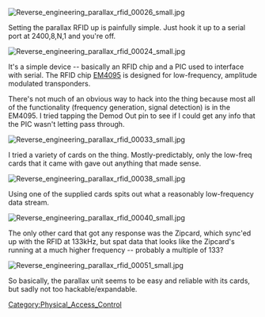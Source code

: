 ![](Reverse_engineering_parallax_rfid_00026_small.jpg "Reverse_engineering_parallax_rfid_00026_small.jpg")

Setting the parallax RFID up is painfully simple. Just hook it up to a
serial port at 2400,8,N,1 and you're off.

![](Reverse_engineering_parallax_rfid_00024_small.jpg "Reverse_engineering_parallax_rfid_00024_small.jpg")

It's a simple device -- basically an RFID chip and a PIC used to
interface with serial. The RFID chip
[EM4095](http://www.emmicroelectronic.com/Products.asp?IdProduct=86) is
designed for low-frequency, amplitude modulated transponders.

There's not much of an obvious way to hack into the thing because most
all of the functionality (frequency generation, signal detection) is in
the EM4095. I tried tapping the Demod Out pin to see if I could get any
info that the PIC wasn't letting pass through.

![](Reverse_engineering_parallax_rfid_00033_small.jpg "Reverse_engineering_parallax_rfid_00033_small.jpg")

I tried a variety of cards on the thing. Mostly-predictably, only the
low-freq cards that it came with gave out anything that made sense.

![](Reverse_engineering_parallax_rfid_00038_small.jpg "Reverse_engineering_parallax_rfid_00038_small.jpg")

Using one of the supplied cards spits out what a reasonably
low-frequency data stream.

![](Reverse_engineering_parallax_rfid_00040_small.jpg "Reverse_engineering_parallax_rfid_00040_small.jpg")

The only other card that got any response was the Zipcard, which sync'ed
up with the RFID at 133kHz, but spat data that looks like the Zipcard's
running at a much higher frequency -- probably a multiple of 133?

![](Reverse_engineering_parallax_rfid_00051_small.jpg "Reverse_engineering_parallax_rfid_00051_small.jpg")

So basically, the parallax unit seems to be easy and reliable with its
cards, but sadly not too hackable/expandable.

[Category:Physical_Access_Control](Category:Physical_Access_Control)

